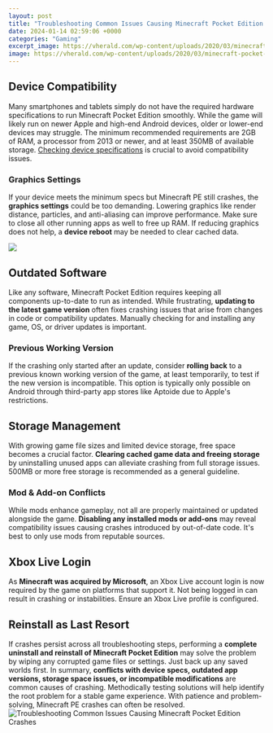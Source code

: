 ```yaml
---
layout: post
title: "Troubleshooting Common Issues Causing Minecraft Pocket Edition Crashes"
date: 2024-01-14 02:59:06 +0000
categories: "Gaming"
excerpt_image: https://vherald.com/wp-content/uploads/2020/03/minecraft-pocket-edition-1.jpg
image: https://vherald.com/wp-content/uploads/2020/03/minecraft-pocket-edition-1.jpg
---
```


## Device Compatibility
Many smartphones and tablets simply do not have the required hardware specifications to run Minecraft Pocket Edition smoothly. While the game will likely run on newer Apple and high-end Android devices, older or lower-end devices may struggle. The minimum recommended requirements are 2GB of RAM, a processor from 2013 or newer, and at least 350MB of available storage. [Checking device specifications](https://store.fi.io.vn/funny-xmas-this-is-my-christmas-pajama-heartbeat-video-game-98/women&) is crucial to avoid compatibility issues.
### Graphics Settings 
If your device meets the minimum specs but Minecraft PE still crashes, the **graphics settings** could be too demanding. Lowering graphics like render distance, particles, and anti-aliasing can improve performance. Make sure to close all other running apps as well to free up RAM. If reducing graphics does not help, a **device reboot** may be needed to clear cached data.

![](https://www.androiddata-recovery.com/blog/wp-content/uploads/2020/02/minecraft-crashes-on-android.jpg)
## Outdated Software
Like any software, Minecraft Pocket Edition requires keeping all components up-to-date to run as intended. While frustrating, **updating to the latest game version** often fixes crashing issues that arise from changes in code or compatibility updates. Manually checking for and installing any game, OS, or driver updates is important.
### Previous Working Version
If the crashing only started after an update, consider **rolling back** to a previous known working version of the game, at least temporarily, to test if the new version is incompatible. This option is typically only possible on Android through third-party app stores like Aptoide due to Apple's restrictions.
## Storage Management 
With growing game file sizes and limited device storage, free space becomes a crucial factor. **Clearing cached game data and freeing storage** by uninstalling unused apps can alleviate crashing from full storage issues. 500MB or more free storage is recommended as a general guideline.
### Mod & Add-on Conflicts
While mods enhance gameplay, not all are properly maintained or updated alongside the game. **Disabling any installed mods or add-ons** may reveal compatibility issues causing crashes introduced by out-of-date code. It's best to only use mods from reputable sources.
## Xbox Live Login  
As **Minecraft was acquired by Microsoft**, an Xbox Live account login is now required by the game on platforms that support it. Not being logged in can result in crashing or instabilities. Ensure an Xbox Live profile is configured.
## Reinstall as Last Resort
If crashes persist across all troubleshooting steps, performing a **complete uninstall and reinstall of Minecraft Pocket Edition** may solve the problem by wiping any corrupted game files or settings. Just back up any saved worlds first.
In summary, **conflicts with device specs, outdated app versions, storage space issues, or incompatible modifications** are common causes of crashing. Methodically testing solutions will help identify the root problem for a stable game experience. With patience and problem-solving, Minecraft PE crashes can often be resolved.
![Troubleshooting Common Issues Causing Minecraft Pocket Edition Crashes](https://vherald.com/wp-content/uploads/2020/03/minecraft-pocket-edition-1.jpg)